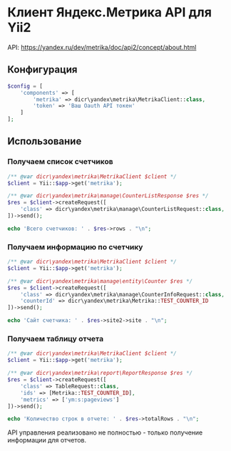 # Клиент Яндекс.Метрика API для Yii2

API: https://yandex.ru/dev/metrika/doc/api2/concept/about.html

## Конфигурация

```php
$config = [
    'components' => [
        'metrika' => dicr\yandex\metrika\MetrikaClient::class,
        'token' => 'Ваш Oauth API токен'
    ]
];
```

## Использование

### Получаем список счетчиков

```php
/** @var dicr\yandex\metrika\MetrikaClient $client */
$client = Yii::$app->get('metrika');

/** @var dicr\yandex\metrika\manage\CounterListResponse $res */
$res = $client->createRequest([
    'class' => dicr\yandex\metrika\manage\CounterListRequest::class,
])->send();

echo 'Всего счетчиков: ' . $res->rows . "\n";
```

### Получаем информацию по счетчику

```php
/** @var dicr\yandex\metrika\MetrikaClient $client */
$client = Yii::$app->get('metrika');

/** @var dicr\yandex\metrika\manage\entity\Counter $res */
$res = $client->createRequest([
    'class' => dicr\yandex\metrika\manage\CounterInfoRequest::class,
    'counterId' => dicr\yandex\metrika\Metrika::TEST_COUNTER_ID
])->send();

echo 'Сайт счетчика: ' . $res->site2->site . "\n";
```

### Получаем таблицу отчета

```php
/** @var dicr\yandex\metrika\MetrikaClient $client */
$client = Yii::$app->get('metrika');

/** @var dicr\yandex\metrika\report\ReportResponse $res */
$res = $client->createRequest([
    'class' => TableRequest::class,
    'ids' => [Metrika::TEST_COUNTER_ID],
    'metrics' => ['ym:s:pageviews']
])->send();

echo 'Количество строк в отчете: ' . $res->totalRows . "\n";
```

API управления реализовано не полностью - только получение информации для отчетов.
